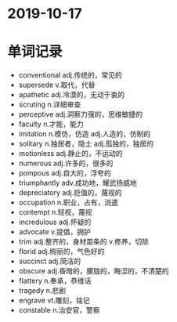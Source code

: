 # 2019-10-17
# 单词记录
- conventional adj.传统的，常见的
- supersede v.取代，代替
- apathetic adj.冷漠的，无动于衷的
- scruting n.详细审查
- perceptive adj.洞察力强的，思维敏捷的
- faculty n.才能，能力
- imitation n.模仿，仿造 adj.人造的，仿制的
- solitary n.独居者，隐士 adj.孤独的，独居的
- motionless adj.静止的，不运动的
- numerous adj.许多的，很多的
- pompous adj.自大的，浮夸的
- triumphantly adv.成功地，耀武扬威地
- depreciatory adj.贬值的，蔑视的
- occupation n.职业，占有，消遣
- contempt n.轻视，蔑视
- incredulous adj.怀疑的
- advocate v.提倡，拥护
- trim adj.整齐的，身材苗条的 v.修养，切除
- florid adj.绚丽的，气色好的
- succinct adj.简洁的
- obscure adj.昏暗的，朦胧的，晦涩的，不清楚的
- flattery n.奉承，恭维话
- tragedy n.悲剧
- engrave vt.雕刻，铭记
- constable n.治安官，警察